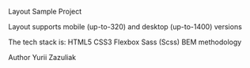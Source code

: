 Layout Sample Project

Layout supports mobile (up-to-320) and desktop (up-to-1400) versions

The tech stack is:
HTML5
CSS3
Flexbox
Sass (Scss)
BEM methodology

Author
Yurii Zazuliak
